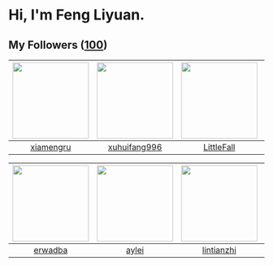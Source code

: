 # Hi, I'm Feng Liyuan.

## My Followers ([100](https://github.com/SunRunAway?tab=followers))

| <img src="https://avatars.githubusercontent.com/u/28560740?v=4" width="150" height="150" /> | <img src="https://avatars.githubusercontent.com/u/50138288?v=4" width="150" height="150" /> | <img src="https://avatars.githubusercontent.com/u/30543181?v=4" width="150" height="150" /> | <img src="https://avatars.githubusercontent.com/u/58126365?v=4" width="150" height="150" /> |
| :-----------------------------------------------------------------------------------------: | :-----------------------------------------------------------------------------------------: | :-----------------------------------------------------------------------------------------: | :-----------------------------------------------------------------------------------------: |
|                          [xiamengru](https://github.com/xiamengru)                          |                       [xuhuifang996](https://github.com/xuhuifang996)                       |                         [LittleFall](https://github.com/LittleFall)                         |                       [kellyraymond](https://github.com/kellyraymond)                       |

| <img src="https://avatars.githubusercontent.com/u/43768654?v=4" width="150" height="150" /> | <img src="https://avatars.githubusercontent.com/u/18556593?v=4" width="150" height="150" /> | <img src="https://avatars.githubusercontent.com/u/1457382?v=4" width="150" height="150" /> | <img src="https://avatars.githubusercontent.com/u/14999922?v=4" width="150" height="150" /> |
| :-----------------------------------------------------------------------------------------: | :-----------------------------------------------------------------------------------------: | :----------------------------------------------------------------------------------------: | :-----------------------------------------------------------------------------------------: |
|                            [erwadba](https://github.com/erwadba)                            |                              [aylei](https://github.com/aylei)                              |                         [lintianzhi](https://github.com/lintianzhi)                        |                        [chenlinholl](https://github.com/chenlinholl)                        |